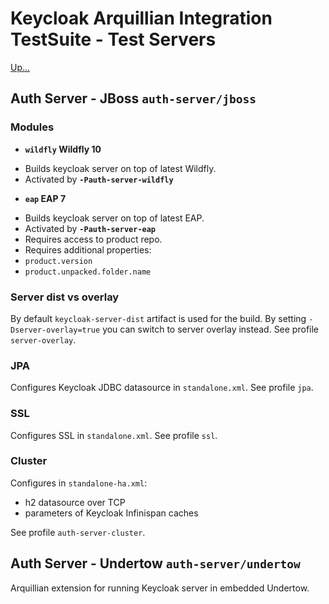 # Keycloak Arquillian Integration TestSuite - Test Servers

[Up...](../README.md)

## Auth Server - JBoss `auth-server/jboss`

### Modules

* __`wildfly` Wildfly 10__
 - Builds keycloak server on top of latest Wildfly.
 - Activated by __`-Pauth-server-wildfly`__

* __`eap` EAP 7__
 - Builds keycloak server on top of latest EAP.
 - Activated by __`-Pauth-server-eap`__
 - Requires access to product repo.
 - Requires additional properties:
  - `product.version`
  - `product.unpacked.folder.name`

### Server dist vs overlay

By default `keycloak-server-dist` artifact is used for the build.
By setting `-Dserver-overlay=true` you can switch to server overlay instead. See profile `server-overlay`.

### JPA

Configures Keycloak JDBC datasource in `standalone.xml`. See profile `jpa`.

### SSL

Configures SSL in `standalone.xml`. See profile `ssl`.

### Cluster

Configures in `standalone-ha.xml`:
- h2 datasource over TCP
- parameters of Keycloak Infinispan caches

See profile `auth-server-cluster`.

## Auth Server - Undertow `auth-server/undertow`

Arquillian extension for running Keycloak server in embedded Undertow.
